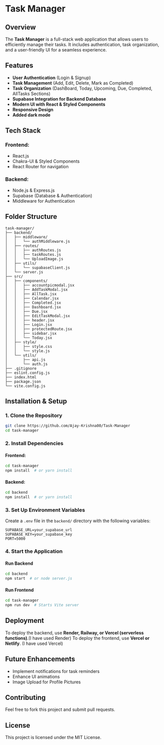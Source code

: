 # Task Manager

## Overview

The **Task Manager** is a full-stack web application that allows users to efficiently manage their tasks. It includes authentication, task organization, and a user-friendly UI for a seamless experience.

## Features

- **User Authentication** (Login & Signup)
- **Task Management** (Add, Edit, Delete, Mark as Completed)
- **Task Organization** (DashBoard, Today, Upcoming, Due, Completed, AllTasks Sections)
- **Supabase Integration for Backend Database**
- **Modern UI with React & Styled Components**
- **Responsive Design**
- **Added dark mode**

## Tech Stack

### **Frontend:**

- React.js
- Chakra-UI & Styled Components
- React Router for navigation

### **Backend:**

- Node.js & Express.js
- Supabase (Database & Authentication)
- Middleware for Authentication

## Folder Structure

```
task-manager/
├── backend/
│   ├── middleware/
│   │   └── authMiddleware.js
│   ├── routes/
│   │   ├── authRoutes.js
│   │   ├── taskRoutes.js
│   │   └── UploadImage.js
│   ├── utils/
│   │   └── supabaseClient.js
│   └── server.js
├── src/
│   ├── components/
│   │   ├── accountpicmodal.jsx
│   │   ├── AddTaskModal.jsx
│   │   ├── AllTask.jsx
│   │   ├── Calendar.jsx
│   │   ├── Completed.jsx
│   │   ├── Dashboard.jsx
│   │   ├── Due.jsx
│   │   ├── EditTaskModal.jsx
│   │   ├── header.jsx
│   │   ├── Login.jsx
│   │   ├── protectedRoute.jsx
│   │   ├── sidebar.jsx
│   │   └── Today.jsx
│   ├── style/
│   │   ├── style.css
│   │   └── style.js
│   └── utils/
│       ├── api.js
│       └── auth.js
├── .gitignore
├── eslint.config.js
├── index.html
├── package.json
└── vite.config.js
```

## Installation & Setup

### **1. Clone the Repository**

```sh
git clone https://github.com/Ajay-Krishna00/Task-Manager
cd task-manager
```

### **2. Install Dependencies**

#### **Frontend:**

```sh
cd task-manager
npm install  # or yarn install
```

#### **Backend:**

```sh
cd backend
npm install  # or yarn install
```

### **3. Set Up Environment Variables**

Create a `.env` file in the `backend/` directory with the following variables:

```
SUPABASE_URL=your_supabase_url
SUPABASE_KEY=your_supabase_key
PORT=5000
```

### **4. Start the Application**

#### **Run Backend**

```sh
cd backend
npm start  # or node server.js
```

#### **Run Frontend**

```sh
cd task-manager
npm run dev  # Starts Vite server
```

## Deployment

To deploy the backend, use **Render, Railway, or Vercel (serverless functions)**.(I have used Render)
To deploy the frontend, use **Vercel or Netlify**. (I have used Vercel)

## Future Enhancements

- Implement notifications for task reminders
- Enhance UI animations
- Image Upload for Profile Pictures

## Contributing

Feel free to fork this project and submit pull requests.

## License

This project is licensed under the MIT License.
